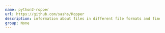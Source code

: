 ```yaml
---
name: python2-ropper
url: https://github.com/sashs/Ropper
description: information about files in different file formats and find gadgets to build rop chains for different architectures (x86/x86_64, ARM/ARM64, MIPS, PowerPC, SPARC64). URL : https://github.com/sashs/Ropper Groups : None
group: None
---
```

